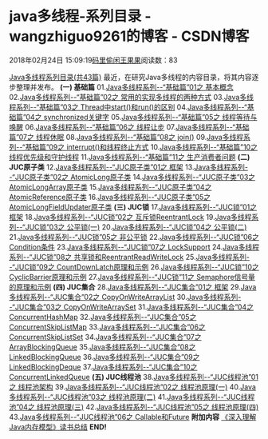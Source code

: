 
# java多线程-系列目录 - wangzhiguo9261的博客 - CSDN博客


2018年02月24日 15:09:19[码里偷闲王果果](https://me.csdn.net/wangzhiguo9261)阅读数：83


[Java多线程系列目录(共43篇)](http://www.cnblogs.com/skywang12345/p/java_threads_category.html)
最近，在研究Java多线程的内容目录，将其内容逐步整理并发布。
**(一) 基础篇**
01.[Java多线程系列--“基础篇”01之 基本概念](http://www.cnblogs.com/skywang12345/p/3479024.html)
02.[Java多线程系列--“基础篇”02之 常用的实现多线程的两种方式](http://www.cnblogs.com/skywang12345/p/3479063.html)
03.[Java多线程系列--“基础篇”03之 Thread中start()和run()的区别](http://www.cnblogs.com/skywang12345/p/3479083.html)
04.[Java多线程系列--“基础篇”04之 synchronized关键字](http://www.cnblogs.com/skywang12345/p/3479202.html)
05.[Java多线程系列--“基础篇”05之 线程等待与唤醒](http://www.cnblogs.com/skywang12345/p/3479224.html)
06.[Java多线程系列--“基础篇”06之 线程让步](http://www.cnblogs.com/skywang12345/p/3479243.html)
07.[Java多线程系列--“基础篇”07之 线程休眠](http://www.cnblogs.com/skywang12345/p/3479256.html)
08.[Java多线程系列--“基础篇”08之 join()](http://www.cnblogs.com/skywang12345/p/3479275.html)
09.[Java多线程系列--“基础篇”09之 interrupt()和线程终止方式](http://www.cnblogs.com/skywang12345/p/3479949.html)
10.[Java多线程系列--“基础篇”10之 线程优先级和守护线程](http://www.cnblogs.com/skywang12345/p/3479982.html)
11.[Java多线程系列--“基础篇”11之 生产消费者问题](http://www.cnblogs.com/skywang12345/p/3480016.html)
**(二) JUC原子类**
12.[Java多线程系列--“JUC原子类”01之 框架](http://www.cnblogs.com/skywang12345/p/3514589.html)
13.[Java多线程系列--“JUC原子类”02之 AtomicLong原子类](http://www.cnblogs.com/skywang12345/p/3514593.html)
14.[Java多线程系列--“JUC原子类”03之 AtomicLongArray原子类](http://www.cnblogs.com/skywang12345/p/3514604.html)
15.[Java多线程系列--“JUC原子类”04之 AtomicReference原子类](http://www.cnblogs.com/skywang12345/p/3514623.html)
16.[Java多线程系列--“JUC原子类”05之 AtomicLongFieldUpdater原子类](http://www.cnblogs.com/skywang12345/p/3514635.html)
**(三) JUC锁**
17.[Java多线程系列--“JUC锁”01之 框架](http://www.cnblogs.com/skywang12345/p/3496098.html)
18.[Java多线程系列--“JUC锁”02之 互斥锁ReentrantLock](http://www.cnblogs.com/skywang12345/p/3496101.html)
19.[Java多线程系列--“JUC锁”03之 公平锁(一)](http://www.cnblogs.com/skywang12345/p/3496147.html)
20.[Java多线程系列--“JUC锁”04之 公平锁(二)](http://www.cnblogs.com/skywang12345/p/3496609.html)
21.[Java多线程系列--“JUC锁”05之 非公平锁](http://www.cnblogs.com/skywang12345/p/3496651.html)
22.[Java多线程系列--“JUC锁”06之 Condition条件](http://www.cnblogs.com/skywang12345/p/3496716.html)
23.[Java多线程系列--“JUC锁”07之 LockSupport](http://www.cnblogs.com/skywang12345/p/3505784.html)
24.[Java多线程系列--“JUC锁”08之 共享锁和ReentrantReadWriteLock](http://www.cnblogs.com/skywang12345/p/3505809.html)
25.[Java多线程系列--“JUC锁”09之 CountDownLatch原理和示例](http://www.cnblogs.com/skywang12345/p/3533887.html)
26.[Java多线程系列--“JUC锁”10之 CyclicBarrier原理和示例](http://www.cnblogs.com/skywang12345/p/3533995.html)
27.[Java多线程系列--“JUC锁”11之 Semaphore信号量的原理和示例](http://www.cnblogs.com/skywang12345/p/3534050.html)
**(四) JUC集合**
28.[Java多线程系列--“JUC集合”01之 框架](http://www.cnblogs.com/skywang12345/p/3498454.html)
29.[Java多线程系列--“JUC集合”02之 CopyOnWriteArrayList](http://www.cnblogs.com/skywang12345/p/3498483.html)
30.[Java多线程系列--“JUC集合”03之 CopyOnWriteArraySet](http://www.cnblogs.com/skywang12345/p/3498497.html)
31.[Java多线程系列--“JUC集合”04之 ConcurrentHashMap](http://www.cnblogs.com/skywang12345/p/3498537.html)
32.[Java多线程系列--“JUC集合”05之 ConcurrentSkipListMap](http://www.cnblogs.com/skywang12345/p/3498556.html)
33.[Java多线程系列--“JUC集合”06之 ConcurrentSkipListSet](http://www.cnblogs.com/skywang12345/p/3498634.html)
34.[Java多线程系列--“JUC集合”07之 ArrayBlockingQueue](http://www.cnblogs.com/skywang12345/p/3498652.html)
35.[Java多线程系列--“JUC集合”08之 LinkedBlockingQueue](http://www.cnblogs.com/skywang12345/p/3503458.html)
36.[Java多线程系列--“JUC集合”09之 LinkedBlockingDeque](http://www.cnblogs.com/skywang12345/p/3503480.html)
37.[Java多线程系列--“JUC集合”10之 ConcurrentLinkedQueue](http://www.cnblogs.com/skywang12345/p/3498995.html)
**(五) JUC线程池**
38.[Java多线程系列--“JUC线程池”01之 线程池架构](http://www.cnblogs.com/skywang12345/p/3509903.html)
39.[Java多线程系列--“JUC线程池”02之 线程池原理(一)](http://www.cnblogs.com/skywang12345/p/3509941.html)
40.[Java多线程系列--“JUC线程池”03之 线程池原理(二)](http://www.cnblogs.com/skywang12345/p/3509954.html)
41.[Java多线程系列--“JUC线程池”04之 线程池原理(三)](http://www.cnblogs.com/skywang12345/p/3509960.html)
42.[Java多线程系列--“JUC线程池”05之 线程池原理(四)](http://www.cnblogs.com/skywang12345/p/3512947.html)
43.[Java多线程系列--“JUC线程池”06之 Callable和Future](http://www.cnblogs.com/skywang12345/p/3544116.html)
**附加内容**
[《深入理解Java内存模型》读书总结](http://www.cnblogs.com/skywang12345/p/3447546.html)
**END!**

